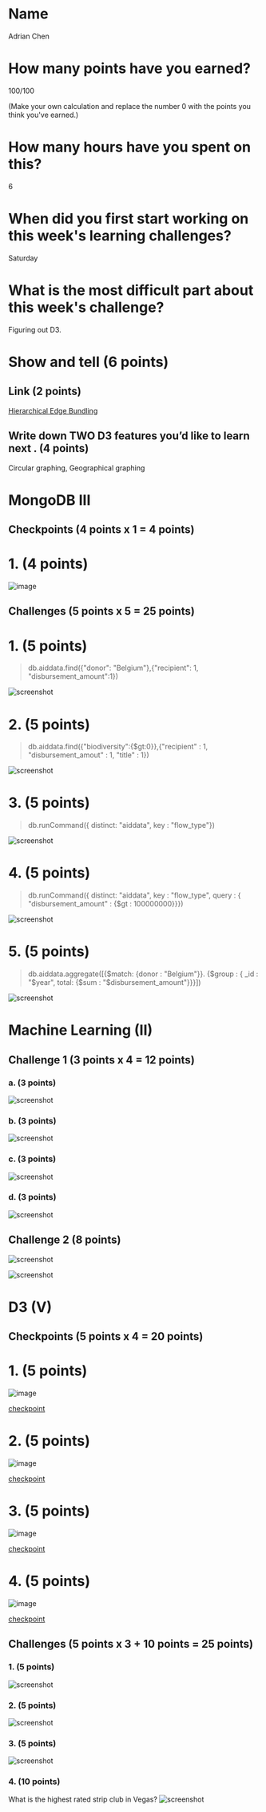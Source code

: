 # Name

Adrian Chen

# How many points have you earned?

100/100

(Make your own calculation and replace the number 0 with the points you think you've earned.)

# How many hours have you spent on this?

6

# When did you first start working on this week's learning challenges?

Saturday

# What is the most difficult part about this week's challenge?

Figuring out D3.

# Show and tell (6 points)

## Link (2 points)

[Hierarchical Edge Bundling](http://bl.ocks.org/mbostock/1044242)

## Write down TWO D3 features you’d like to learn next . (4 points)

Circular graphing, Geographical graphing

# MongoDB III

## Checkpoints (4 points x 1 = 4 points)

# 1. (4 points)

![image](mongoDB/img/CP1.png?raw=true)

## Challenges (5 points x 5 = 25 points)

# 1. (5 points)

> db.aiddata.find({"donor": "Belgium"},{"recipient": 1, "disbursement_amount":1})

![screenshot](mongoDB/img/CH1.png?raw=true)

# 2. (5 points)

> db.aiddata.find({"biodiversity":{$gt:0}},{"recipient" : 1, "disbursement_amout" : 1, "title" : 1})

![screenshot](mongoDB/img/CH2.png?raw=true)

# 3. (5 points)

> db.runCommand({ distinct: "aiddata", key : "flow_type"})

![screenshot](mongoDB/img/CH3.png?raw=true)

# 4. (5 points)

> db.runCommand({ distinct: "aiddata", key : "flow_type", query : { "disbursement_amount" : {$gt : 100000000}}})

![screenshot](mongoDB/img/CH4.png?raw=true)

# 5. (5 points)

> db.aiddata.aggregate([{$match: {donor : "Belgium"}}. {$group : { _id : "$year", total: {$sum : "$disbursement_amount"}}}])

![screenshot](mongoDB/img/CH5.png?raw=true)

# Machine Learning (II)

## Challenge 1 (3 points x 4 = 12 points)

### a. (3 points)

![screenshot](Tableau/img/CH1a.png?raw=true)

### b. (3 points)

![screenshot](Tableau/img/CH1b.png?raw=true)

### c. (3 points) 

![screenshot](Tableau/img/CH1c.png?raw=true)

### d. (3 points) 

![screenshot](Tableau/img/CH1d.png?raw=true)

## Challenge 2 (8 points)

![screenshot](Tableau/img/CH2a.png?raw=true)

![screenshot](Tableau/img/CH2b.png?raw=true)

# D3 (V)

## Checkpoints (5 points x 4 = 20 points)

# 1. (5 points)

![image](d3/img/CP1.png?raw=true)

[checkpoint](d3/src/checkpoint1.html)

# 2. (5 points)

![image](d3/img/CP2.png?raw=true)

[checkpoint](d3/src/checkpoint2.html)

# 3. (5 points)

![image](d3/img/CP3.png?raw=true)

[checkpoint](d3/src/checkpoint3.html)

# 4. (5 points)

![image](d3/img/CP4.png?raw=true)

[checkpoint](d3/src/checkpoint4.html)

## Challenges 	(5 points x 3 + 10 points = 25 points)

### 1. (5 points)

![screenshot](d3/img/CH1.png?raw=true)

### 2. (5 points)

![screenshot](d3/img/CH2.png?raw=true)

### 3. (5 points)

![screenshot](d3/img/CH3.png?raw=true)

### 4. (10 points)

What is the highest rated strip club in Vegas?
![screenshot](d3/img/CH4.png?raw=true)

